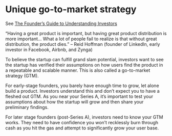 # Unique go-to-market strategy

See [The Founder’s Guide to Understanding Investors](https://www.atrium.co/blog/startup-investors/)

“Having a great product is important, but having great product distribution is more important… What a lot of people fail to realize is that without great distribution, the product dies.” – Reid Hoffman (founder of LinkedIn, early investor in Facebook, Airbnb, and Zynga)

To believe the startup can fulfill grand slam potential, investors want to see the startup has verified their assumptions on how users find the product in a repeatable and scalable manner. This is also called a go-to-market strategy (GTM).

For early-stage founders, you barely have enough time to grow, let alone build a product. Investors understand this and don’t expect you to have a fleshed out GTM. As you near your Series A, it’s important to test your assumptions about how the startup will grow and then share your preliminary findings.

For later stage founders (post-Series A), investors need to know your GTM works. They need to have confidence you won’t recklessly burn through cash as you hit the gas and attempt to significantly grow your user base.
